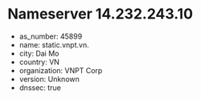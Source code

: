 # Nameserver 14.232.243.10

* as_number: 45899
* name: static.vnpt.vn.
* city: Dai Mo
* country: VN
* organization: VNPT Corp
* version: Unknown
* dnssec: true
